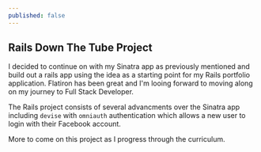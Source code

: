 ```yaml
---
published: false
---
```

## Rails Down The Tube Project

I decided to continue on with my Sinatra app as previously mentioned and build out a rails app using the idea as a starting point for my Rails portfolio application. Flatiron has been great and I'm looing forward to moving along on my journey to Full Stack Developer.

The Rails project consists of several advancments over the Sinatra app including `devise` with `omniauth` authentication which allows a new user to login with their Facebook account.

More to come on this project as I progress through the curriculum.
